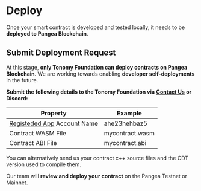 # Deploy

Once your smart contract is developed and tested locally, it needs to be **deployed to Pangea Blockchain**.

## Submit Deployment Request

At this stage, **only Tonomy Foundation can deploy contracts on Pangea Blockchain**. We are working towards enabling **developer self-deployments** in the future.

**Submit the following details to the Tonomy Foundation via** [**Contact Us**](https://pangea.web4.world/contact-us) **or Discord:**

| Property                                          | Example         |
| ------------------------------------------------- | --------------- |
| [Registeded App](../register-app.md) Account Name | ahe23hehbaz5    |
| Contract WASM File                                | mycontract.wasm |
| Contract ABI File                                 | mycontract.abi  |

You can alternatively send us your contract c++ source files and the CDT version used to compile them.

Our team will **review and deploy your contract** on the Pangea Testnet or Mainnet.

